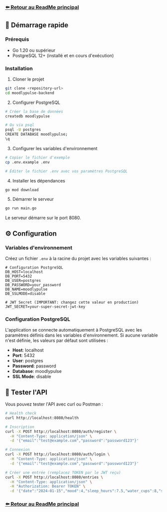 
### [⬅️ Retour au ReadMe principal](README.md)

## 🚀 Démarrage rapide

### Prérequis
- Go 1.20 ou supérieur
- PostgreSQL 12+ (installé et en cours d'exécution)

### Installation

1. Cloner le projet
```bash
git clone <repository-url>
cd moodlypulse-backend
```

2. Configurer PostgreSQL
```bash
# Créer la base de données
createdb moodlypulse

# Ou via psql
psql -U postgres
CREATE DATABASE moodlypulse;
\q
```

3. Configurer les variables d'environnement
```bash
# Copier le fichier d'exemple
cp .env.example .env

# Éditer le fichier .env avec vos paramètres PostgreSQL
```

4. Installer les dépendances
```bash
go mod download
```

5. Démarrer le serveur
```bash
go run main.go
```

Le serveur démarre sur le port 8080.


## ⚙️ Configuration

### Variables d'environnement

Créez un fichier `.env` à la racine du projet avec les variables suivantes :

```env
# Configuration PostgreSQL
DB_HOST=localhost
DB_PORT=5432
DB_USER=postgres
DB_PASSWORD=your_password
DB_NAME=moodlypulse
DB_SSLMODE=disable

# JWT Secret (IMPORTANT: changez cette valeur en production)
JWT_SECRET=your-super-secret-jwt-key
```

### Configuration PostgreSQL

L'application se connecte automatiquement à PostgreSQL avec les paramètres définis dans les variables d'environnement. Si aucune variable n'est définie, les valeurs par défaut sont utilisées :

- **Host**: localhost
- **Port**: 5432
- **User**: postgres
- **Password**: password
- **Database**: moodlypulse
- **SSL Mode**: disable


## 🧪 Tester l'API

Vous pouvez tester l'API avec curl ou Postman :

```bash
# Health check
curl http://localhost:8080/health

# Inscription
curl -X POST http://localhost:8080/auth/register \
  -H "Content-Type: application/json" \
  -d '{"email":"test@example.com","password":"password123"}'

# Connexion
curl -X POST http://localhost:8080/auth/login \
  -H "Content-Type: application/json" \
  -d '{"email":"test@example.com","password":"password123"}'

# Créer une entrée (remplacez TOKEN par le JWT reçu)
curl -X POST http://localhost:8080/entries \
  -H "Content-Type: application/json" \
  -H "Authorization: Bearer TOKEN" \
  -d '{"date":"2024-01-15","mood":4,"sleep_hours":7.5,"water_cups":8,"sport_min":30,"note":"Bonne journée!"}'
```


### [⬅️ Retour au ReadMe principal](README.md)
